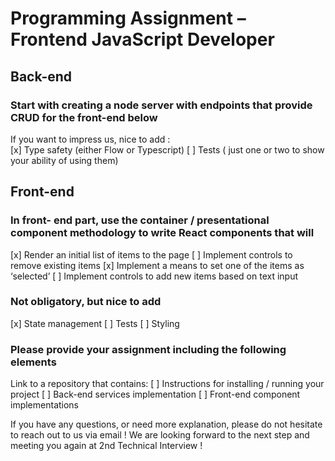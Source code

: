 
# Programming Assignment – Frontend JavaScript Developer

## Back-end

### Start with creating a node server with endpoints that provide CRUD for the front-end below

If you want to impress us, nice to add :  
  [x] Type safety (either Flow or Typescript)
  [ ] Tests ( just one or two to show your ability of using them)

## Front-end

### In front- end part, use the container / presentational component methodology to write  React components that will

  [x] Render an initial list of items to the page
  [ ] Implement controls to remove existing items
  [x] Implement a means to set one of the items as ‘selected’
  [ ] Implement controls to add new items based on text input

### Not obligatory, but nice to add  

  [x] State management
  [ ] Tests
  [ ] Styling

### Please provide your assignment including the following elements  

Link to a repository that contains:
  [ ] Instructions for installing / running your project
  [ ] Back-end services implementation
  [ ] Front-end component implementations

If you have any questions, or need more explanation, please do not hesitate to reach out to us via email !
We are looking forward to the next step and meeting you again at 2nd Technical  Interview !
